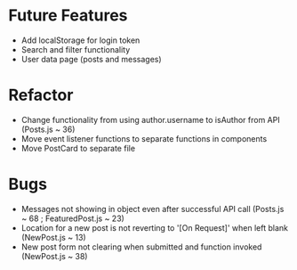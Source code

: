# Future Features
- Add localStorage for login token
- Search and filter functionality
- User data page (posts and messages)

# Refactor 
- Change functionality from using author.username to isAuthor from API (Posts.js ~ 36)
- Move event listener functions to separate functions in components
- Move PostCard to separate file

# Bugs
- Messages not showing in object even after successful API call (Posts.js ~ 68 ; FeaturedPost.js ~ 23)
- Location for a new post is not reverting to '[On Request]' when left blank (NewPost.js ~ 13)
- New post form not clearing when submitted and function invoked (NewPost.js ~ 38)
